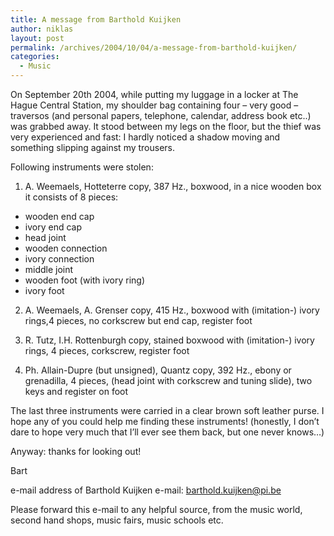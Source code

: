 ```yaml
---
title: A message from Barthold Kuijken
author: niklas
layout: post
permalink: /archives/2004/10/04/a-message-from-barthold-kuijken/
categories:
  - Music
---
```

On September 20th 2004, while putting my luggage in a locker at The Hague Central Station, my shoulder bag containing four &#8211; very good &#8211; traversos (and personal papers, telephone, calendar, address book etc..) was grabbed away. It stood between my legs on the floor, but the thief was very experienced and fast: I hardly noticed a shadow moving and something slipping against my trousers.

Following instruments were stolen:

1) A. Weemaels, Hotteterre copy, 387 Hz., boxwood, in a nice wooden box it consists of 8 pieces:

*   wooden end cap
*   ivory end cap
*   head joint
*   wooden connection
*   ivory connection
*   middle joint
*   wooden foot (with ivory ring)
*   ivory foot

2) A. Weemaels, A. Grenser copy, 415 Hz., boxwood with (imitation-) ivory rings,4 pieces, no corkscrew but end cap, register foot

3) R. Tutz, I.H. Rottenburgh copy, stained boxwood with (imitation-) ivory rings, 4 pieces, corkscrew, register foot

4) Ph. Allain-Dupre (but unsigned), Quantz copy, 392 Hz., ebony or grenadilla, 4 pieces, (head joint with corkscrew and tuning slide), two keys and register on foot

The last three instruments were carried in a clear brown soft leather purse. I hope any of you could help me finding these instruments! (honestly, I don&#8217;t dare to hope very much that I&#8217;ll ever see them back, but one never knows&#8230;)

Anyway: thanks for looking out!

Bart 

e-mail address of Barthold Kuijken e-mail: barthold.kuijken@pi.be 

Please forward this e-mail to any helpful source, from the music world, second hand shops, music fairs, music schools etc.